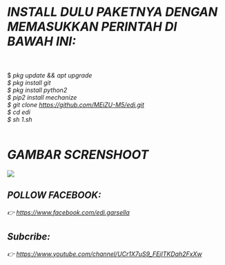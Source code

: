 # <i> INSTALL DULU PAKETNYA DENGAN MEMASUKKAN PERINTAH DI BAWAH INI:</i><br><br>
$ <i> pkg update && apt upgrade<i/><br>
$ <i> pkg install git<i/><br>
$ <i> pkg install python2<i/><br>
$ <i> pip2 install mechanize<i/><br>
$ <i> git clone https://github.com/MEiZU-M5/edi.git<i/><br>
$ <i> cd edi<i/><br>
$ <i> sh 1.sh<i/><br><br>
# <i>GAMBAR SCRENSHOOT</i><br>
<img src='https://github.com/MEiZU-M5/edi/blob/master/screnshoot.jpg'/>

## <i>POLLOW FACEBOOK:<i/><br>
<i> 👉 https://www.facebook.com/edi.garsella<i/><br>
## <i>Subcribe:<i/><br>
<i> 👉 https://www.youtube.com/channel/UCr1X7uS9_FEjITKDah2FxXw<i/><br>

